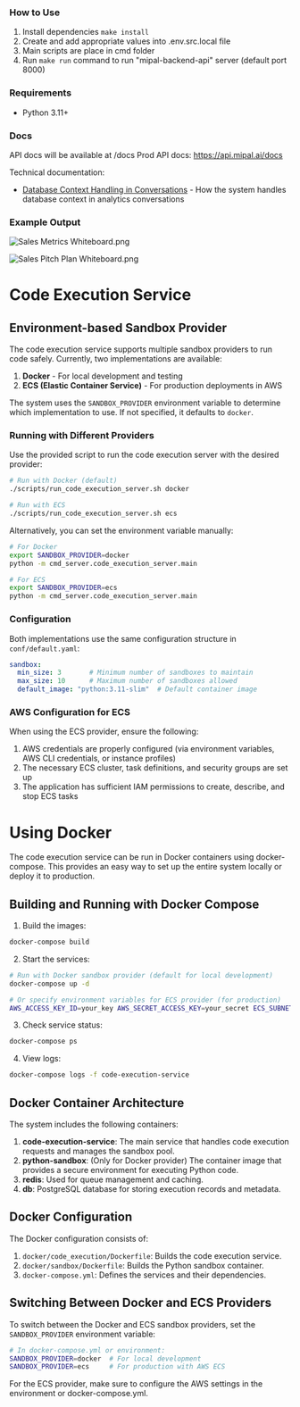### How to Use

1. Install dependencies ```make install```
2. Create and add appropriate values into .env.src.local file
3. Main scripts are place in cmd folder
4. Run ```make run``` command to run "mipal-backend-api" server (default port 8000)

### Requirements
- Python 3.11+

### Docs

API docs will be available at /docs
Prod API docs: https://api.mipal.ai/docs

Technical documentation:
- [Database Context Handling in Conversations](app/chat/docs/database_context_handling.md) - How the system handles database context in analytics conversations

### Example Output
![Sales Metrics Whiteboard.png](docs%2FSales%20Metrics%20Whiteboard.png)

![Sales Pitch Plan Whiteboard.png](docs%2FSales%20Team%20Collaboration%20Whiteboard.png)

# Code Execution Service

## Environment-based Sandbox Provider

The code execution service supports multiple sandbox providers to run code safely. Currently, two implementations are available:

1. **Docker** - For local development and testing
2. **ECS (Elastic Container Service)** - For production deployments in AWS

The system uses the `SANDBOX_PROVIDER` environment variable to determine which implementation to use. If not specified, it defaults to `docker`.

### Running with Different Providers

Use the provided script to run the code execution server with the desired provider:

```bash
# Run with Docker (default)
./scripts/run_code_execution_server.sh docker

# Run with ECS
./scripts/run_code_execution_server.sh ecs
```

Alternatively, you can set the environment variable manually:

```bash
# For Docker
export SANDBOX_PROVIDER=docker
python -m cmd_server.code_execution_server.main

# For ECS
export SANDBOX_PROVIDER=ecs
python -m cmd_server.code_execution_server.main
```

### Configuration

Both implementations use the same configuration structure in `conf/default.yaml`:

```yaml
sandbox:
  min_size: 3       # Minimum number of sandboxes to maintain
  max_size: 10      # Maximum number of sandboxes allowed
  default_image: "python:3.11-slim"  # Default container image
```

### AWS Configuration for ECS

When using the ECS provider, ensure the following:

1. AWS credentials are properly configured (via environment variables, AWS CLI credentials, or instance profiles)
2. The necessary ECS cluster, task definitions, and security groups are set up
3. The application has sufficient IAM permissions to create, describe, and stop ECS tasks

# Using Docker

The code execution service can be run in Docker containers using docker-compose. This provides an easy way to set up the entire system locally or deploy it to production.

## Building and Running with Docker Compose

1. Build the images:

```bash
docker-compose build
```

2. Start the services:

```bash
# Run with Docker sandbox provider (default for local development)
docker-compose up -d

# Or specify environment variables for ECS provider (for production)
AWS_ACCESS_KEY_ID=your_key AWS_SECRET_ACCESS_KEY=your_secret ECS_SUBNET_IDS=your_subnets ECS_SECURITY_GROUP_IDS=your_sg SANDBOX_PROVIDER=ecs docker-compose up -d
```

3. Check service status:

```bash
docker-compose ps
```

4. View logs:

```bash
docker-compose logs -f code-execution-service
```

## Docker Container Architecture

The system includes the following containers:

1. **code-execution-service**: The main service that handles code execution requests and manages the sandbox pool.
2. **python-sandbox**: (Only for Docker provider) The container image that provides a secure environment for executing Python code.
3. **redis**: Used for queue management and caching.
4. **db**: PostgreSQL database for storing execution records and metadata.

## Docker Configuration

The Docker configuration consists of:

1. `docker/code_execution/Dockerfile`: Builds the code execution service.
2. `docker/sandbox/Dockerfile`: Builds the Python sandbox container.
3. `docker-compose.yml`: Defines the services and their dependencies.

## Switching Between Docker and ECS Providers

To switch between the Docker and ECS sandbox providers, set the `SANDBOX_PROVIDER` environment variable:

```bash
# In docker-compose.yml or environment:
SANDBOX_PROVIDER=docker  # For local development
SANDBOX_PROVIDER=ecs     # For production with AWS ECS
```

For the ECS provider, make sure to configure the AWS settings in the environment or docker-compose.yml.



